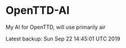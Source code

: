 # OpenTTD-AI
My AI for OpenTTD, will use primarily air

Latest backup: Sun Sep 22 14:45:01 UTC 2019

